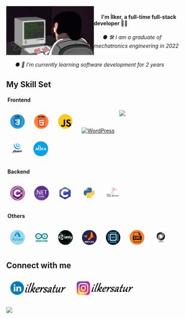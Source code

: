 <img src="https://github.com/ilkersatur/ilkersatur/blob/main/Icons/coding1.gif?raw=true" align="left"/>


<h4>&nbsp &nbsp &nbsp I'm İlker, a full-time full-stack developer 👨‍💻</h4>

<h6>
&nbsp &nbsp &nbsp ● 🛠 I am a graduate of mechatronics engineering in 2022  </h6>
  
<h6>
&nbsp &nbsp &nbsp ● 🌱 I’m currently learning software development for 2 years  </h6>
 
## My Skill Set
<h4>&nbspFrontend</h4>
<div align="left">
    <img src="https://github-readme-stats.vercel.app/api/top-langs/?username=ilkersatur&hide_border=true&theme=radical&layout=compact" align="right" style="width: 40% "/>
<a href="https://www.w3schools.com/css/" target="_blank"><img style="margin: 10px" src="https://github.com/ilkersatur/ilkersatur/blob/main/Icons/css.png?raw=true" alt="CSS3" height="40" /></a>  
<a href="https://en.wikipedia.org/wiki/HTML5" target="_blank"><img style="margin: 10px" src="https://github.com/ilkersatur/ilkersatur/blob/main/Icons/html.png?raw=true" alt="HTML5" height="40" /></a>  
<a href="https://www.javascript.com/" target="_blank"><img style="margin: 10px" src="https://github.com/ilkersatur/ilkersatur/blob/main/Icons/js.png?raw=true" alt="JavaScript" height="40" /></a>  
<a href="https://wordpress.com/" target="_blank"><img style="margin: 10px" src="https://profilinator.rishav.dev/skills-assets/wordpress.png" alt="WordPress" height="40" /></a> 
<a href="https://jquery.com/" target="_blank"><img style="margin: 10px" src="https://github.com/ilkersatur/ilkersatur/blob/main/Icons/jq.png?raw=true" alt="jQuery" height="40" /></a> 
 <a href="https://web.archive.org/web/20080705082025/http://ajaks.googlecode.com/" target="_blank"><img style="margin: 10px" src="https://github.com/ilkersatur/ilkersatur/blob/main/Icons/ajax.png?raw=true" alt="AJAX" height="40" /></a>
</div>


<h4>&nbspBackend</h4>
<div align="left">  
<a href="https://docs.microsoft.com/en-us/dotnet/csharp/" target="_blank"><img style="margin: 10px" src="https://github.com/ilkersatur/ilkersatur/blob/main/Icons/c%23.png?raw=true" alt="C#" height="40" /></a>  
<a href="https://dotnet.microsoft.com/download" target="_blank"><img style="margin: 10px" src="https://github.com/ilkersatur/ilkersatur/blob/main/Icons/core.png?raw=trueg" alt=".Net Core" height="40" /></a>  
<a href="https://www.cprogramming.com/" target="_blank"><img style="margin: 10px" src="https://github.com/ilkersatur/ilkersatur/blob/main/Icons/c.png?raw=true" alt="C" height="40" /></a>   
<a href="https://www.python.org/" target="_blank"><img style="margin: 10px" src="https://github.com/ilkersatur/ilkersatur/blob/main/Icons/python.png?raw=true" alt="Python" height="40" /></a>
<a href="https://www.microsoft.com/tr-tr/sql-server/sql-server-downloads" target="_blank"><img style="margin: 10px" src="https://github.com/ilkersatur/ilkersatur/blob/main/Icons/sql.png?raw=true" alt="SQL Server" height="40" /></a>  
</div>




<h4>&nbspOthers</h4>
<div align="left">
<a href="https://azure.microsoft.com/en-in/" target="_blank"><img style="margin: 10px" src="https://github.com/ilkersatur/ilkersatur/blob/main/Icons/Azure.png?raw=true" alt="Azure" height="40" /></a>  
<a href="https://www.arduino.cc/" target="_blank"><img style="margin: 10px" src="https://github.com/ilkersatur/ilkersatur/blob/main/Icons/arduino.png?raw=true" alt="Arduino" height="40" /></a>  
<a href="https://unity.com/" target="_blank"><img style="margin: 10px" src="https://github.com/ilkersatur/ilkersatur/blob/main/Icons/unity.png?raw=true" alt="Unity" height="40" /></a>  
 <a href="https://www.mathworks.com/products/matlab.html" target="_blank"><img style="margin: 10px" src="https://github.com/ilkersatur/ilkersatur/blob/main/Icons/matlab.png?raw=true" alt="MATLAB" height="40" /></a>
<a href="https://www.tutorialspoint.com/assembly_programming/index.htm" target="_blank"><img style="margin: 10px" src="https://github.com/ilkersatur/ilkersatur/blob/main/Icons/asm.png?raw=true" alt="As" height="40" /></a>
    <a href="https://www.w3schools.com/xml/xml_whatis.asp" target="_blank"><img style="margin: 10px" src="https://github.com/ilkersatur/ilkersatur/blob/main/Icons/xml.png?raw=true" alt="XML" height="40" /></a>
<a href="https://www.json.org/json-en.html" target="_blank"><img style="margin: 10px" src="https://github.com/ilkersatur/ilkersatur/blob/main/Icons/json.png?raw=true" alt="JSON" height="40" /></a>
</div>

## Connect with me  
<div align="left">
<a href="https://www.linkedin.com/in/ilkersatur/" target="_blank"><img style="margin: 10px" src="https://github.com/ilkersatur/ilkersatur/blob/main/Icons/ln.png?raw=true" alt="Linkedin" height="40" /></a>  
<a href="https://www.instagram.com/ilkersatur/" target="_blank"><img style="margin: 10px" src="https://github.com/ilkersatur/ilkersatur/blob/main/Icons/inst.png?raw=true" alt="Instagram" height="40" /></a> 
<br><br>
<img src="https://komarev.com/ghpvc/?username=ilkersatur&&style=flat-square" align="left"  />
  
</div>
